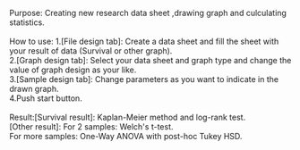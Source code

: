 Purpose: Creating new research data sheet ,drawing graph and culculating statistics.<br><br>
How to use: 1.[File design tab]: Create a data sheet and fill the sheet with your result of data (Survival or other graph).<br>
            2.[Graph design tab]: Select your data sheet and graph type and change the value of graph design as your like.<br>
            3.[Sample design tab]: Change parameters as you want to indicate in the drawn graph.<br>
            4.Push start button.<br><br>
Result:[Survival result]: Kaplan-Meier method and log-rank test.<br>
       [Other result]: For 2 samples: Welch's t-test.<br>
                       For more samples: One-Way ANOVA with post-hoc Tukey HSD.
